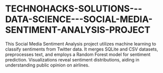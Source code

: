 # TECHNOHACKS-SOLUTIONS---DATA-SCIENCE---SOCIAL-MEDIA-SENTIMENT-ANALYSIS-PROJECT
This Social Media Sentiment Analysis project utilizes machine learning to classify sentiments from Twitter data. It merges SQLite and CSV datasets, preprocesses text, and employs a Random Forest model for sentiment prediction. Visualizations reveal sentiment distributions, aiding in understanding public opinion on airlines.
